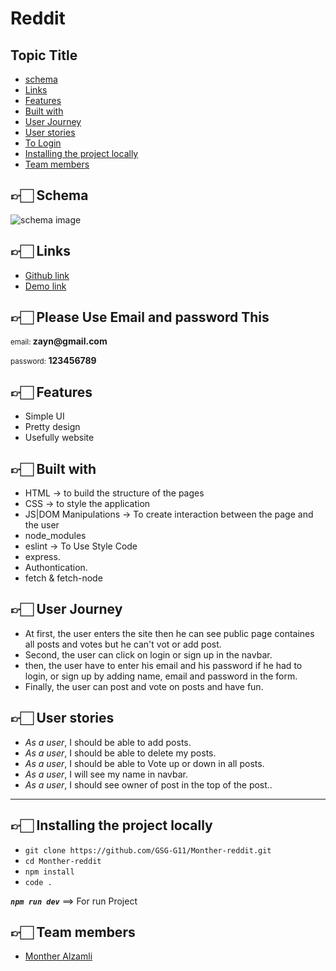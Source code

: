 # Reddit

## Topic Title

- [schema](#schema)
- [Links](#links)
- [Features](#features)
- [Built with](#built)
- [User Journey](#Journey)
- [User stories](#stories)
- [To Login](#to-login)
- [Installing the project locally](#install)
- [Team members](#team)

## 👉🏻 **Schema** <span id='schema'></span>
![schema image](https://i.imgur.com/AHR2iSS.png)



## 👉🏻 **Links** <span id='links'></span>

- [Github link](https://github.com/GSG-G11/Monther-reddit)
- [Demo link](https://monther-reddit-mini.herokuapp.com)

## 👉🏻 **Please Use Email and password This** <span id='to-login'></span>

 <p>
    <small>email: </small>
    <strong>zayn@gmail.com</strong>
</p>
<p>
     <small>password: </small>
    <strong>123456789</strong>
</p>
    

## 👉🏻 **Features** <span id='features'></span>

- Simple UI
- Pretty design
- Usefully website

## 👉🏻 **Built with** <span id='built'></span>

- HTML → to build the structure of the pages
- CSS → to style the application
- JS|DOM Manipulations → To create interaction between the page and the user
- node_modules
- eslint → To Use Style Code
- express.
- Authontication.
- fetch & fetch-node

## 👉🏻 **User Journey** <span id='Journey'></span>

- At first, the user enters the site then he can see public page containes all posts and votes but he can't vot or add post.
- Second, the user can click on login or sign up in the navbar.
- then, the user have to enter his email and his password if he had to login, or sign up by adding name, email and password in the form. 
- Finally, the user can post and vote on posts and have fun.

## 👉🏻 **User stories** <span id='stories'></span>

- _As a user_, I should be able to add posts.
- _As a user_, I should be able to delete my posts.
- _As a user_, I should be able to Vote up or down in all posts.
- _As a user_, I will see my name in navbar.
- _As a user_, I should see owner of post in the top of the post..

---

## 👉🏻 **Installing the project locally** <span id='install'></span>

- `git clone https://github.com/GSG-G11/Monther-reddit.git`
- `cd Monther-reddit`
- `npm install`
- `code .`

**_`npm run dev`_** ==> For run Project

## 👉🏻 **Team members** <span id='team'></span>

- [Monther Alzamli](https://github.com/MontherIsmail)

